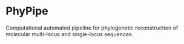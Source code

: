 # PhyPipe

Computational automated pipeline for phylogenetic reconstruction of molecular multi-locus and single-locus sequences.
